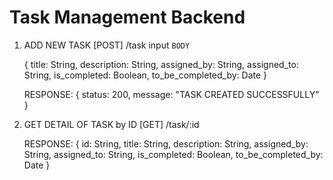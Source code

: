 # Task Management Backend

1. ADD NEW TASK
   [POST] /task
   input `BODY`

   {
   title: String,
   description: String,
   assigned_by: String,
   assigned_to: String,
   is_completed: Boolean,
   to_be_completed_by: Date
   }

   RESPONSE:
   {
   status: 200,
   message: "TASK CREATED SUCCESSFULLY"
   }

2. GET DETAIL OF TASK by ID
   [GET] /task/:id

   RESPONSE:
   {
   id: String,
   title: String,
   description: String,
   assigned_by: String,
   assigned_to: String,
   is_completed: Boolean,
   to_be_completed_by: Date
   }

